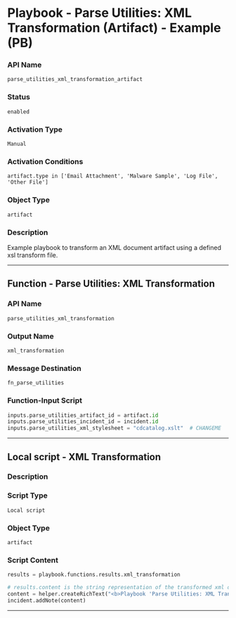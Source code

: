 <!--
    DO NOT MANUALLY EDIT THIS FILE
    THIS FILE IS AUTOMATICALLY GENERATED WITH resilient-sdk codegen
    Generated with resilient-sdk v51.0.0.1.486
-->

# Playbook - Parse Utilities: XML Transformation (Artifact) - Example (PB)

### API Name
`parse_utilities_xml_transformation_artifact`

### Status
`enabled`

### Activation Type
`Manual`

### Activation Conditions
`artifact.type in ['Email Attachment', 'Malware Sample', 'Log File', 'Other File']`

### Object Type
`artifact`

### Description
Example playbook to transform an XML document artifact using a defined xsl transform file.


---
## Function - Parse Utilities: XML Transformation

### API Name
`parse_utilities_xml_transformation`

### Output Name
`xml_transformation`

### Message Destination
`fn_parse_utilities`

### Function-Input Script
```python
inputs.parse_utilities_artifact_id = artifact.id
inputs.parse_utilities_incident_id = incident.id
inputs.parse_utilities_xml_stylesheet = "cdcatalog.xslt"  # CHANGEME
```

---

## Local script - XML Transformation

### Description


### Script Type
`Local script`

### Object Type
`artifact`

### Script Content
```python
results = playbook.functions.results.xml_transformation

# results.content is the string representation of the transformed xml document
content = helper.createRichText("<b>Playbook 'Parse Utilities: XML Transformation (Artifact) - Example (PB)' results</b><br>{}".format(results.content))
incident.addNote(content)
```

---


